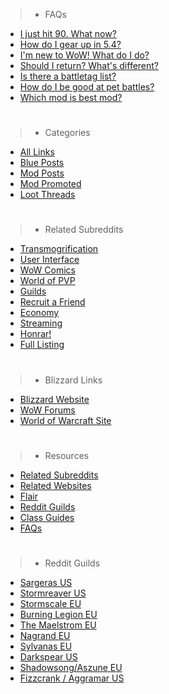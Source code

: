 > * FAQs
* [I just hit 90. What now?](/r/wow/comments/1ydwu8/did_you_just_hit_90_for_the_first_time_looking_to/)
* [How do I gear up in 5.4?](/r/wow/comments/1mkwf8/faq_im_a_fresh_90_how_do_i_gear_up_patch_54/)
* [I'm new to WoW! What do I do?](/r/wow/wiki/newplayer)
* [Should I return? What's different?](/r/wow/wiki/guides/Returning_to_WoW)
* [Is there a battletag list?](http://www.reddit.com/r/wow/comments/1vs4hy/random_bg_groups/)
* [How do I be good at pet battles?](/r/wow/comments/1mrw3i/amalphias_definitive_guide_to_power_leveling_pets/)
* [Which mod is best mod?](/u/aphoenix)

> #

> + Categories
+ [All Links](/r/wow)
+ [Blue Posts](/r/wow/search?q=flair:'Blizzard'&restrict_sr=on&sort=new)
+ [Mod Posts](/r/wow/search?q=flair:'Mod'&restrict_sr=on&sort=new)
+ [Mod Promoted](/r/wow/search?q=flair:'Promoted'&restrict_sr=on&sort=new)
+ [Loot Threads](/r/wow/search?q=flair:'Loot'&restrict_sr=on&sort=new)

> #

> * Related Subreddits
* [Transmogrification](/r/Transmogrification)
* [User Interface](/r/wowui)
* [WoW Comics](/r/wowcomics)
* [World of PVP](/r/worldofpvp)
* [Guilds](/r/wowguilds)
* [Recruit a Friend](/r/wowraf)
* [Economy](/r/woweconomy)
* [Streaming](/r/wowstreams)
* [Honrar!](/r/Honrar)
* [Full Listing](/r/wow/wiki/related)

> #

> * Blizzard Links
* [Blizzard Website](http://blizzard.com/)
* [WoW Forums](http://worldofwarcraft.com/)
* [World of Warcraft Site](http://worldofwarcraft.com/)

> #

> * Resources
* [Related Subreddits](/r/wow/wiki/related)
* [Related Websites](/r/wow/wiki/resources)
* [Flair](/r/wow/wiki/flair)
* [Reddit Guilds](/r/wow/wiki/guilds)
* [Class Guides](/r/wow/wiki/guides)
* [FAQs](/r/wow/wiki/faqs)

> #

> * Reddit Guilds
* [**<reddit>** Sargeras US](/r/redditguild)
* [**<Karma Horde>** Stormreaver US](/r/fth)
* [**<reddit>** Stormscale EU](/r/euguild)
* [**<Rewind>** Burning Legion EU](/r/RewindEU/)
* [**<The Upvote Crusaders>** The Maelstrom EU](/r/EUwow)
* [**<Second Wind>** Nagrand EU](/r/SecondWindWoW)
* [**<The Upvotes>** Sylvanas EU](/r/UpvotesEU)
* [**<Hearts of the Wild>** Darkspear US](/r/Heartsofthewild)
* [**<Druids of the Beast>** Shadowsong/Aszune EU](/r/DruidsoftheBeast)
* [**<Starlight Sanctuary>** Fizzcrank / Aggramar US](/r/starlightsanctuary)

